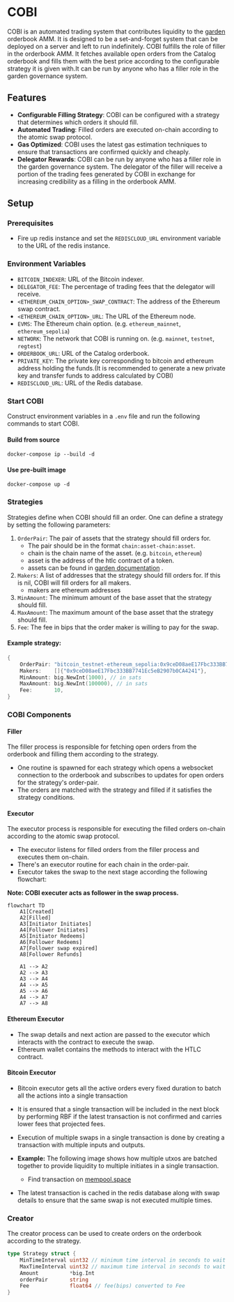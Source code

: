 # COBI 

COBI is an automated trading system that contributes liquidity to the [garden](https://garden.finance/) orderbook AMM. It is designed to be a set-and-forget system that can be deployed on a server and left to run indefinitely.
COBI fulfills the role of filler in the orderbook AMM. It fetches available open orders from the Catalog orderbook and fills them with the best price according to the configurable strategy it is given with.It can be run by anyone who has a filler role in the garden governance system.


## Features

- **Configurable Filling Strategy**: COBI can be configured with a strategy that determines which orders it should fill.
- **Automated Trading**: Filled orders are executed on-chain according to the atomic swap protocol.
- **Gas Optimized**: COBI uses the latest gas estimation techniques to ensure that transactions are confirmed quickly and cheaply.
- **Delegator Rewards**: COBI can be run by anyone who has a filler role in the garden governance system. The delegator of the filler will receive a portion of the trading fees generated by COBI in exchange for increasing credibility as a filling in the orderbook AMM.

## Setup

### Prerequisites
- Fire up redis instance and set the `REDISCLOUD_URL` environment variable to the URL of the redis instance.

### Environment Variables

- `BITCOIN_INDEXER`: URL of the Bitcoin indexer.
- `DELEGATOR_FEE`: The percentage of trading fees that the delegator will receive.
- `<ETHEREUM_CHAIN_OPTION>_SWAP_CONTRACT`: The address of the Ethereum swap contract.
- `<ETHEREUM_CHAIN_OPTION>_URL`: The URL of the Ethereum node.
- `EVMS`: The Ethereum chain option. (e.g. `ethereum_mainnet`, `ethereum_sepolia`)
- `NETWORK`: The network that COBI is running on. (e.g. `mainnet`, `testnet`, `regtest`)
- `ORDERBOOK_URL`: URL of the Catalog orderbook.
- `PRIVATE_KEY`: The private key corresponding to bitcoin and ethereum address holding the funds.(It is recommended to generate a new private key and transfer funds to address calculated by COBI)
- `REDISCLOUD_URL`: URL of the Redis database.


### Start COBI

Construct environment variables in a `.env` file and run the following commands to start COBI.

#### Build from source

```
docker-compose ip --build -d
```

#### Use pre-built image

```
docker-compose up -d
```

### Strategies

Strategies define when COBI should fill an order. 
One can define a strategy by setting the following parameters:
1. `OrderPair`: The pair of assets that the strategy should fill orders for.
    - The pair should be in the format `chain:asset-chain:asset`.
    - chain is the chain name of the asset. (e.g. `bitcoin`, `ethereum`) 
    - asset is the address of the htlc contract of a token.
    - assets can be found in [garden documentation](https://docs.garden.finance/) .
2. `Makers`: A list of addresses that the strategy should fill orders for. If this is nil, COBI will fill orders for all makers.
    - makers are ethereum addresses
3. `MinAmount`: The minimum amount of the base asset that the strategy should fill.
4. `MaxAmount`: The maximum amount of the base asset that the strategy should fill.
5. `Fee`: The fee in bips that the order maker is willing to pay for the swap.

#### Example strategy:
```go
{
	OrderPair: "bitcoin_testnet-ethereum_sepolia:0x9ceD08aeE17Fbc333BB7741Ec5eB2907b0CA4241",
	Makers:    []{"0x9ceD08aeE17Fbc333BB7741Ec5eB2907b0CA4241"},
	MinAmount: big.NewInt(1000), // in sats
	MaxAmount: big.NewInt(100000), // in sats
	Fee:       10,
}
```

### COBI Components

#### Filler

The filler process is responsible for fetching open orders from the  orderbook and filling them according to the strategy.

- One routine is spawned for each strategy which opens a websocket connection to the orderbook and subscribes to updates for open orders for the strategy's order-pair.
- The orders are matched with the strategy and filled if it satisfies the strategy conditions.

#### Executor

The executor process is responsible for executing the filled orders on-chain according to the atomic swap protocol.

- The executor listens for filled orders from the filler process and executes them on-chain.
- There's an executor routine for each chain in the order-pair.
- Executor takes the swap to the next stage according the following flowchart:
  
**Note:  COBI executer acts as follower in the swap process.**

```mermaid
flowchart TD
    A1[Created]
    A2[Filled]
    A3[Initiator Initiates]
    A4[Follower Initiates]
    A5[Initiator Redeems]
    A6[Follower Redeems]
    A7[Follower swap expired]
    A8[Follower Refunds]

    A1 --> A2
    A2 --> A3
    A3 --> A4
    A4 --> A5
    A5 --> A6
    A4 --> A7
    A7 --> A8
```


#### Ethereum Executor

- The swap details and next action are passed to the executor which interacts with the contract to execute the swap.
- Ethereum wallet contains the methods to interact with the HTLC contract.

#### Bitcoin Executor

- Bitcoin executor gets all the active orders every fixed duration to batch all the actions into a single transaction 
- It is ensured that a single transaction will be included in the next block by performing RBF if the latest transaction is not confirmed and carries lower fees that projected fees.
- Execution of multiple swaps in a single transaction is done by creating a transaction with multiple inputs and outputs.

- **Example:** The following image shows how multiple utxos are batched together to provide liquidity to multiple initiates in a single transaction.
  - Find transaction on [mempool.space](https://mempool.space/tx/4d6558e383eafc9599cde547c1fa8d9f61d8532348f90f13e7a040e12b413972)
- The latest transaction is cached in the redis database along with swap details to ensure that the same swap is not executed multiple times.

### Creator

The creator process can be used to create orders on the orderbook according to the strategy.

```go
type Strategy struct {
	MinTimeInterval uint32 // minimum time interval in seconds to wait for Next Order Creation
	MaxTimeInterval uint32 // maximum time interval in seconds to wait for Next Order Creation
	Amount          *big.Int
	orderPair       string
	Fee             float64 // fee(bips) converted to Fee
}
```







